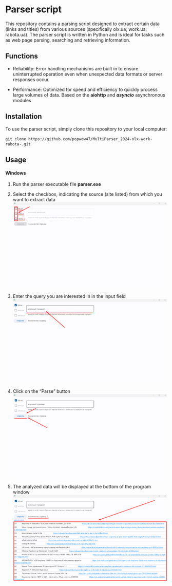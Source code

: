 # Parser script

This repository contains a parsing script designed to extract certain data (links and titles) from various sources (specifically olx.ua; work.ua; rabota.ua). The parser script is written in Python and is ideal for tasks such as web page parsing, searching and retrieving information.

## Functions

- Reliability: Error handling mechanisms are built in to ensure uninterrupted operation even when unexpected data formats or server responses occur.

- Performance: Optimized for speed and efficiency to quickly process large volumes of data. Based on the **aiohttp** and **_asyncio_** asynchronous modules

## Installation

To use the parser script, simply clone this repository to your local computer:


```shell
git clone https://github.com/popwow47/MultiParser_2024-olx-work-rabota-.git
```



## Usage
  #### Windows

  1. Run the parser executable file **parser.exe**
  
  2. Select the checkbox, indicating the source (site listed) from which you want to extract data
     ![Image alt](https://github.com/popwow47/MultiParser_2024-olx-work-rabota-/blob/main/screenshots/Screenshot_1.png)
  
  3. Enter the query you are interested in in the input field
      ![Image alt](https://github.com/popwow47/MultiParser_2024-olx-work-rabota-/blob/main/screenshots/Screenshot_2.png)
  
  4. Click on the “Parse” button
      ![Image alt](https://github.com/popwow47/MultiParser_2024-olx-work-rabota-/blob/main/screenshots/Screenshot_3.png)
  
  5. The analyzed data will be displayed at the bottom of the program window
      ![Image alt](https://github.com/popwow47/MultiParser_2024-olx-work-rabota-/blob/main/screenshots/Screenshot_4.png)


